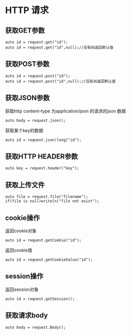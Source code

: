 HTTP 请求
=====

获取GET参数
-----
```
auto id = request.get("id");
auto id = request.get("id",null);//没有则返回默认值
```

获取POST参数
-----
```
auto id = request.post("id");
auto id = request.post("id",null);//没有则返回默认值
```

获取JSON参数
-----
获取http content-type 为application/json 的请求的json 数据
```
auto body = request.json();
```
获取某个key的数据
```
auto id = request.json!long("id");
```
获取HTTP HEADER参数
-----
```
auto key = request.header("key");
```

获取上传文件
-----
```
auto file = request.file("filename");
if(file is null)writeln("file not exist");
```

cookie操作
-----
返回cookie对象
```
auto id = request.getCookie("id");
```
返回cookie值
```
auto id = request.getCookieValue("id");
```

session操作
-----
返回session对象
```
auto id = request.getSession();
```

获取请求body
-----
```
auto body = request.Body();
```
